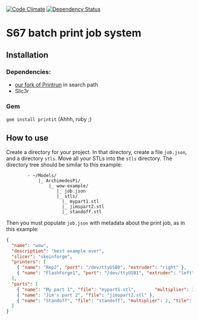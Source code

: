 [![Code Climate](https://codeclimate.com/github/ArchimedesPi/printit.png)](https://codeclimate.com/github/ArchimedesPi/printit) [![Dependency Status](https://gemnasium.com/ArchimedesPi/printit.svg)](https://gemnasium.com/ArchimedesPi/printit)

S67 batch print job system
==========================

## Installation

### Dependencies:

- [our fork of Printrun](https://github.com/ArchimedesPi/Printrun) in search path
- Slic3r

### Gem
`gem install printit` (Ahhh, ruby ;)


## How to use

Create a directory for your project.
In that directory, create a file `job.json`, and a directory `stls`.
Move all your STLs into the `stls` directory.
The directory tree should be similar to this example:
````
        - ~/Models/
            |_ ArchimedesPi/
                |_ wow-example/
                   |_ job.json
                   |_ stls/
                     |_ mypart1.stl
                     |_ jimspart2.stl
                     |_ standoff.stl
````

Then you must populate `job.json` with metadata about the print job, as in this example:
````json
{
  "name": "wow",
  "description": "best example ever",
  "slicer": "skeinforge",
  "printers": [
    { "name": "Rep2", "port": "/dev/ttyUSB0", "extruder": "right" },
    { "name": "FlashForge1", "port": "/dev/ttyUSB1", "extruder": "left" }
  ],
  "parts": [
    { "name": "My part 1", "file": "mypart1.stl",       "multiplier": 3, "tile": true },
    { "name": "Jim's part 2", "file": "jimspart2.stl" },
    { "name": "Standoff", "file": "standoff", "multiplier": 2, "tile": false}
  ]
}
````


